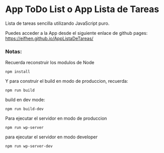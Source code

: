 # App ToDo List o App Lista de Tareas

Lista de tareas sencilla utilizando
JavaScript puro. 

Puedes acceder a la App desde el siguiente enlace
de github pages:
https://eifhen.github.io/AppListaDeTareas/

### Notas:
Recuerda reconstruir los modulos de Node

```
npm install
```
Y para construir el build en modo de produccion, recuerda:
```
npm run build
```
build en dev mode:
```
npm run build-dev
```
Para ejecutar el servidor en modo de produccion
```
npm run wp-server
```
para ejecutar el servidor en modo developer
```
npm run wp-server-dev
```

